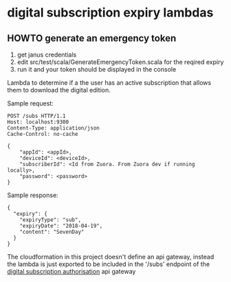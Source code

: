 # digital subscription expiry lambdas

## HOWTO generate an emergency token
1. get janus credentials
2. edit src/test/scala/GenerateEmergencyToken.scala for the reqired expiry
3. run it and your token should be displayed in the console


Lambda to determine if a the user has an active subscription that allows them to download the digital edition.

Sample request: 
```
POST /subs HTTP/1.1
Host: localhost:9300
Content-Type: application/json
Cache-Control: no-cache

{
    "appId": <appId>,
    "deviceId": <deviceId>,
    "subscriberId": <Id from Zuora. From Zuora dev if running locally>,
    "password": <password>
}

```
Sample response:
```
{
  "expiry": {
    "expiryType": "sub",
    "expiryDate": "2018-04-19",
    "content": "SevenDay"
  }
}
```

The cloudformation in this project doesn't define an api gateway, instead the lambda is just exported to be included in the '/subs' endpoint of the [digital subscription authorisation](https://github.com/guardian/digital-subscription-authorisation/blob/main/cloudformation.yaml) api gateway